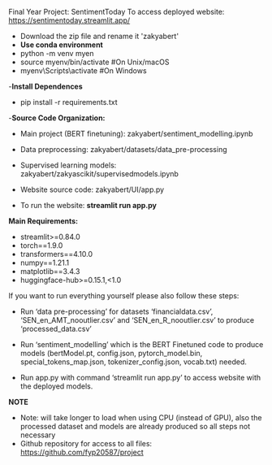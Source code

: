  Final Year Project: SentimentToday 
 To access deployed website: https://sentimentoday.streamlit.app/ 


- Download the zip file and rename it 'zakyabert'
- **Use conda environment**
- python -m venv myen
- source myenv/bin/activate  #On Unix/macOS
- myenv\Scripts\activate  #On Windows

-**Install Dependences**
- pip install -r requirements.txt

-**Source Code Organization:**
- Main project (BERT finetuning): zakyabert/sentiment_modelling.ipynb 

- Data preprocessing: zakyabert/datasets/data_pre-processing

- Supervised learning models: zakyabert/zakyascikit/supervisedmodels.ipynb

- Website source code: zakyabert/UI/app.py
- To run the website: **streamlit run app.py**


**Main Requirements:**
- streamlit>=0.84.0
- torch==1.9.0
- transformers==4.10.0
- numpy==1.21.1
- matplotlib==3.4.3
- huggingface-hub>=0.15.1,<1.0


If you want to run everything yourself please also follow these steps: 

- Run ‘data pre-processing’ for datasets ‘financialdata.csv’, ‘SEN_en_AMT_nooutlier.csv’ and ‘SEN_en_R_nooutlier.csv’ to produce ‘processed_data.csv’

- Run ‘sentiment_modelling’ which is the BERT Finetuned code to produce models (bertModel.pt, config.json, pytorch_model.bin, special_tokens_map.json, tokenizer_config.json, vocab.txt) needed.

- Run app.py with command ‘streamlit run app.py’ to access website with the deployed models.


**NOTE**
- Note: will take longer to load when using CPU (instead of GPU), also the processed dataset and models are already produced so all steps not necessary 
- Github repository for access to all files: https://github.com/fyp20587/project
 
